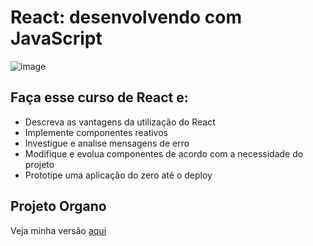 # React: desenvolvendo com JavaScript

![image](https://github.com/AndreCoutinhom/alura_react_course/assets/91290799/0e23eb89-da34-4e6c-81e4-336f7107ad97)


## Faça esse curso de React e:
* Descreva as vantagens da utilização do React
* Implemente componentes reativos
* Investigue e analise mensagens de erro
* Modifique e evolua componentes de acordo com a necessidade do projeto
* Prototipe uma aplicação do zero até o deploy

## Projeto Organo

Veja minha versão [aqui](https://github.com/AndreCoutinhom/alura_andre_organo)
